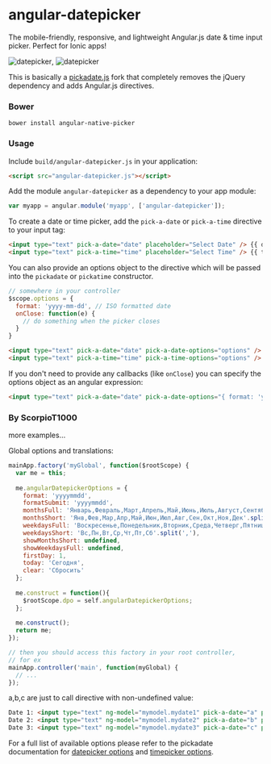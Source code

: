 # angular-datepicker

The mobile-friendly, responsive, and lightweight Angular.js date &amp; time input picker. Perfect for Ionic apps!

![datepicker](https://dl.dropboxusercontent.com/u/16304603/datepicker.PNG), ![datepicker](https://dl.dropboxusercontent.com/u/16304603/timepicker.PNG)

This is basically a [pickadate.js](https://github.com/amsul/pickadate.js) fork that completely removes the jQuery dependency and adds Angular.js directives.

### Bower

`bower install angular-native-picker`

### Usage

Include `build/angular-datepicker.js` in your application:

```HTML
<script src="angular-datepicker.js"></script>
```
    
Add the module `angular-datepicker` as a dependency to your app module:

```JavaScript
var myapp = angular.module('myapp', ['angular-datepicker']);
```

    
To create a date or time picker, add the `pick-a-date` or `pick-a-time` directive to your input tag:

```HTML
<input type="text" pick-a-date="date" placeholder="Select Date" /> {{ date }}
<input type="text" pick-a-time="time" placeholder="Select Time" /> {{ time }}
```

You can also provide an options object to the directive which will be passed
into the `pickadate` or `pickatime` constructor.

```javascript
// somewhere in your controller
$scope.options = {
  format: 'yyyy-mm-dd', // ISO formatted date
  onClose: function(e) {
    // do something when the picker closes   
  }
}
```

```HTML
<input type="text" pick-a-date="date" pick-a-date-options="options" /> {{ date }}
<input type="text" pick-a-time="time" pick-a-time-options="options" /> {{ time }}
```

If you don't need to provide any callbacks (like `onClose`) you can specify the
options object as an angular expression:

```HTML
<input type="text" pick-a-date="date" pick-a-date-options="{ format: 'yyyy-mm-dd' }" />
```

### By ScorpioT1000
more examples...

Global options and translations:

```JavaScript
mainApp.factory('myGlobal', function($rootScope) {
  var me = this;
  
  me.angularDatepickerOptions = {
    format: 'yyyymmdd',
    formatSubmit: 'yyyymmdd',
    monthsFull: 'Январь,Февраль,Март,Апрель,Май,Июнь,Июль,Август,Сентябрь,Октябрь,Ноябрь,Декабрь'.split(','),
    monthsShort: 'Янв,Фев,Мар,Апр,Май,Июн,Июл,Авг,Сен,Окт,Ноя,Дек'.split(','),
    weekdaysFull: 'Воскресенье,Понедельник,Вторник,Среда,Четверг,Пятница,Суббота'.split(','),
    weekdaysShort: 'Вс,Пн,Вт,Ср,Чт,Пт,Сб'.split(','),
    showMonthsShort: undefined,
    showWeekdaysFull: undefined,
    firstDay: 1,
    today: 'Сегодня',
    clear: 'Сбросить'
  };
  
  me.construct = function(){
    $rootScope.dpo = self.angularDatepickerOptions;
  };
  
  me.construct();
  return me;
});

// then you should access this factory in your root controller, 
// for ex 
mainApp.controller('main', function(myGlobal) { 
  // ...
});
```

a,b,c are just to call directive with non-undefined value:
```HTML
Date 1: <input type="text" ng-model="mymodel.mydate1" pick-a-date="a" pick-a-date-options="$root.dpo">
Date 2: <input type="text" ng-model="mymodel.mydate2" pick-a-date="b" pick-a-date-options="$root.dpo">
Date 3: <input type="text" ng-model="mymodel.mydate3" pick-a-date="c" pick-a-date-options="$root.dpo">
```

For a full list of available options please refer to the pickadate documentation
for [datepicker options](http://amsul.ca/pickadate.js/date.htm) and 
[timepicker options](http://amsul.ca/pickadate.js/time.htm).
